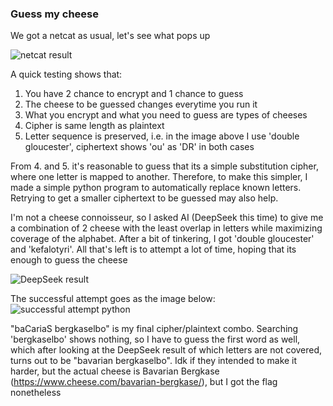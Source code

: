 ### Guess my cheese

We got a netcat as usual, let's see what pops up

![netcat result](https://github.com/alexbravo17/picoCTF2025/blob/main/images/guess-my-cheese-1.png)

A quick testing shows that:

1. You have 2 chance to encrypt and 1 chance to guess
2. The cheese to be guessed changes everytime you run it
3. What you encrypt and what you need to guess are types of cheeses
4. Cipher is same length as plaintext
5. Letter sequence is preserved, i.e. in the image above I use 'double gloucester', ciphertext shows 'ou' as 'DR' in both cases

From 4. and 5. it's reasonable to guess that its a simple substitution cipher, where one letter is mapped to another. Therefore, to make this simpler, I made a simple python program to automatically replace known letters. Retrying to get a smaller ciphertext to be guessed may also help.

I'm not a cheese connoisseur, so I asked AI (DeepSeek this time) to give me a combination of 2 cheese with the least overlap in letters while maximizing coverage of the alphabet. After a bit of tinkering, I got 'double gloucester' and 'kefalotyri'. All that's left is to attempt a lot of time, hoping that its enough to guess the cheese

![DeepSeek result](https://github.com/alexbravo17/picoCTF2025/blob/main/images/guess-my-cheese-1-deepseek.png)

The successful attempt goes as the image below:
![successful attempt python](https://github.com/alexbravo17/picoCTF2025/blob/main/images/guess-my-cheese-1-success.png)

"baCariaS bergkaselbo" is my final cipher/plaintext combo. Searching 'bergkaselbo' shows nothing, so I have to guess the first word as well, which after looking at the DeepSeek result of which letters are not covered, turns out to be "bavarian bergkaselbo". Idk if they intended to make it harder, but the actual cheese is Bavarian Bergkase (https://www.cheese.com/bavarian-bergkase/), but I got the flag nonetheless